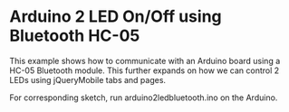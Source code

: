 # Arduino 2 LED On/Off using Bluetooth HC-05

This example shows how to communicate with an Arduino board
using a HC-05 Bluetooth module. This further expands on how we can 
control 2 LEDs using jQueryMobile tabs and pages.

For corresponding sketch, run arduino2ledbluetooth.ino on the Arduino.
